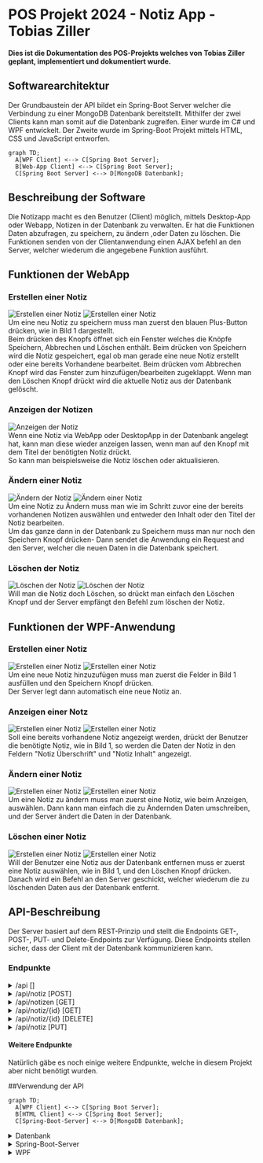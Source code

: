 # POS Projekt 2024 - Notiz App - Tobias Ziller

**Dies ist die Dokumentation des POS-Projekts welches von Tobias Ziller geplant, implementiert und dokumentiert wurde.**

## Softwarearchitektur

Der Grundbaustein der API bildet ein Spring-Boot Server welcher die Verbindung zu einer MongoDB Datenbank bereitstellt. Mithilfer der zwei Clients kann man somit auf die Datenbank zugreifen. Einer wurde im C# und WPF entwickelt. Der Zweite wurde im Spring-Boot Projekt mittels HTML, CSS und JavaScript entworfen.

```mermaid
graph TD;
  A[WPF Client] <--> C[Spring Boot Server];
  B[Web-App Client] <--> C[Spring Boot Server];
  C[Spring Boot Server] <--> D[MongoDB Datenbank];
```

## Beschreibung der Software

Die Notizapp macht es den Benutzer (Client) möglich, mittels Desktop-App oder Webapp, Notizen in der Datenbank zu verwalten. Er hat die Funktionen Daten abzufragen, zu speichern, zu ändern ,oder Daten zu löschen. Die Funktionen senden von der Clientanwendung einen AJAX befehl an den Server, welcher wiederum die angegebene Funktion ausführt.

## Funktionen der WebApp

### Erstellen einer Notiz

![Erstellen einer Notiz](./BilderDoku/Web/Notizhinzufuegen_1.png)
![Erstellen einer Notiz](./BilderDoku/Web/NotizSpeichern.png)<br>
Um eine neu Notiz zu speichern muss man zuerst den blauen Plus-Button drücken, wie in Bild 1 dargestellt. <br> 
Beim drücken des Knopfs öffnet sich ein Fenster welches die Knöpfe Speichern, Abbrechen und Löschen enthält. Beim drücken von Speichern wird die Notiz gespeichert, egal ob man gerade eine neue Notiz erstellt oder eine bereits Vorhandene bearbeitet. Beim drücken vom Abbrechen Knopf wird das Fenster zum hinzufügen/bearbeiten zugeklappt. Wenn man den Löschen Knopf drückt wird die aktuelle Notiz aus der Datenbank gelöscht.

### Anzeigen der Notizen

![Anzeigen der Notiz](./BilderDoku/Web/NotizAnzeigen.png)<br>
Wenn eine Notiz via WebApp oder DesktopApp in der Datenbank angelegt hat, kann man diese wieder anzeigen lassen, wenn man auf den Knopf mit dem Titel der benötigten Notiz drückt. <br> So kann man beispielsweise die Notiz löschen oder aktualisieren.

### Ändern einer Notiz

![Ändern der Notiz](./BilderDoku/Web/NotizAnzeigen.png)
![Ändern einer Notiz](./BilderDoku/Web/NotizSpeichern.png)<br>
Um eine Notiz zu Ändern muss man wie im Schritt zuvor eine der bereits vorhandenen Notizen auswählen und entweder den Inhalt oder den Titel der Notiz bearbeiten.<br> Um das ganze dann in der Datenbank zu Speichern muss man nur noch den Speichern Knopf drücken- Dann sendet die Anwendung ein Request and den Server, welcher die neuen Daten in die Datenbank speichert.

### Löschen der Notiz

![Löschen der Notiz](./BilderDoku/Web/NotizAnzeigen.png)
![Löschen der Notiz](.BilderDoku/Web/NotizSpeichern.png)<br>
Will man die Notiz doch Löschen, so drückt man einfach den Löschen Knopf und der Server empfängt den Befehl zum löschen der Notiz.<br>

## Funktionen der WPF-Anwendung

### Erstellen einer Notiz

![Erstellen einer Notiz](./BilderDoku/WPF/NotizInhalte.png)
![Erstellen einer Notiz](./BilderDoku/WPF/NotizKnöpfe.png)<br>
Um eine neue Notiz hinzuzufügen muss man zuerst die Felder in Bild 1 ausfüllen und den Speichern Knopf drücken. <br> 
Der Server legt dann automatisch eine neue Notiz an.

### Anzeigen einer Notz

![Erstellen einer Notiz](./BilderDoku/WPF/NotizKnöpfe.png)
![Erstellen einer Notiz](./BilderDoku/WPF/NotizInhalte.png)<br>
Soll eine bereits vorhandene Notiz angezeigt werden, drückt der Benutzer die benötigte Notiz, wie in Bild 1, so werden die Daten der Notiz in den Feldern "Notiz Überschrift" und "Notiz Inhalt" angezeigt.<br>

### Ändern einer Notiz

![Erstellen einer Notiz](./BilderDoku/WPF/NotizKnöpfe.png)
![Erstellen einer Notiz](./BilderDoku/WPF/NotizInhalte.png)<br>
Um eine Notiz zu ändern muss man zuerst eine Notiz, wie beim Anzeigen, auswählen. Dann kann man einfach die zu Ändernden Daten umschreiben, und der Server ändert die Daten in der Datenbank.<br>

###  Löschen einer Notiz

![Erstellen einer Notiz](./BilderDoku/WPF/NotizKnöpfe.png)
![Erstellen einer Notiz](./BilderDoku/WPF/NotizInhalte.png)<br>
Will der Benutzer eine Notiz aus der Datenbank entfernen muss er zuerst eine Notiz auswählen, wie in Bild 1, und den Löschen Knopf drücken. Danach wird ein Befehl an den Server geschickt, welcher wiederum die zu löschenden Daten aus der Datenbank entfernt.<br>

## API-Beschreibung

Der Server basiert auf dem REST-Prinzip und stellt die Endpoints GET-, POST-, PUT- und Delete-Endpoints zur Verfügung. Diese Endpoints stellen sicher, dass der Client mit der Datenbank kommunizieren kann.

### Endpunkte

<!-- Allgemeiner Endpoint -->
<details>
  <summary>/api []</summary>
  
  **Beschreibung:** Dieser Endpunkt muss vor jedem spezifischen Endpunkt stehen.
</details>

<details>
  <summary>/api/notiz [POST]</summary>
  
  **Beschreibung:** Ein Endpunkt zum speichern von Daten in der Datenbank.
  
  **JSON-Body:**
  ```json
    {
    "title": "Einkaufsliste",
    "text": "Eier"
    }
  ```

  **Return-Wert:**
  ```json
    {
    "id": "665ce1323672316c2f12ae5d",
    "title": "Einkaufsliste",
    "text": "Eier"
    }
  ```
</details>

<details>
  <summary>/api/notizen [GET]</summary>
  
  **Beschreibung:** Ein Endpunkt zu auslesen der Daten aus der DB.
  
  **JSON-Body:**
  Kein JSON-Body notwendig. ID der Notiz wird an den Pfad des Endpoints angehängt.

  **Return-Wert:**
  ```json
    [
    {
        "id": "665ccf0a13a6af2533257a78",
        "title": "Notiz Demo",
        "text": "Einkaufen gehen"
    },
    {
        "id": "665ce1323672316c2f12ae5d",
        "title": "Einkaufsliste",
        "text": "Eier"
    }
    ]
  ```
</details>

<details>
  <summary>/api/notiz/{id} [GET]</summary>
  
  **Beschreibung:** Ein Endpunkt um eine bestimmte Notiz von der Datenbank zu empfangen.

  **JSON-Body:**
  kein JSON-Body notwendig

  **Return-Wert:**
  ```json
    {
      "id": "665ccf0a13a6af2533257a78",
      "title": "Notiz Demo",
      "text": "Einkaufen gehen"
    }
  ```
</details>

<details>
  <summary>/api/notiz/{id} [DELETE]</summary>
  
  **Beschreibung:** Ein Endpunkt zum löschen einer Notiz.
  
  **JSON-Body:**
  Kein JSON-Body erforderlich. ID der Notiz wird an den Pfad des Endpoints angehängt.

  **Return-Wert:**
  Kein JSON-Returnwert.<br>
  Entweder Status-Code 200 --> OK oder Status-Code 500 --> Internal Server Error 

</details>

<details>
  <summary>/api/notiz [PUT]</summary>
  
  **Beschreibung:** Ein Endpunkt zu überschreiben einer bereits vorhandenen Notiz.
  
  **JSON-Body:**
  ```json
    {
    "id": "665ccf0a13a6af2533257a78",
    "title": "Notiz Demo",
    "text": "morgen Einkaufen gehen"
    }
  ```

  **Return-Wert:**
  ```json
    {
    "id": "665ccf0a13a6af2533257a78",
    "title": "Notiz Demo",
    "text": "morgen Einkaufen gehen"
    }
  ```
</details>

#### Weitere Endpunkte
Natürlich gäbe es noch einige weitere Endpunkte, welche in diesem Projekt aber nicht benötigt wurden.

##Verwendung der API

```mermaid
graph TD;
  A[WPF Client] <--> C[Spring Boot Server];
  B[HTML Client] <--> C[Spring Boot Server];
  C[Spring-Boot-Server] <--> D[MongoDB Datenbank];
```

<details>
  <Summary>Datenbank</summary>

  **Beschreibung:** Aufbau der Speicherung in MongoDB

  **MongoDB Dokument:**
  ```json
    {
  "_id": {
    "$oid": "665ccf0a13a6af2533257a78"
  },
  "text": "morgen Einkaufen gehen",
  "title": "Notiz Demo"
}
  ```
</details>

</details>

<details>
  <Summary>Spring-Boot-Server</summary>

  **Beschreibung:** Endpoint Beispiel Spring-Boot-Server in Java

  **Java-Endpoint:**
  ```java
    @PostMapping("notiz")
    @ResponseStatus(HttpStatus.CREATED)
    public NotizDTO postNotiz(@RequestBody NotizDTO NotizDTO) {
        return notizService.save(NotizDTO);
    }
  ```
  Für die Aufteilung der Objekte sind im Hintergrund die NotizDTO- und Notiz-Klassen zuständig. Durch das Repository wird dann auf die MongoDB zugegriffen und da Objekt gespeichert. 
</details>

<details>
  <Summary>WPF</summary>

  **Beschreibung:** Posten der Notiz im WPF

  **C#:**
  ```csharp
    private async void AddNote()
{
    try
    {
        Notiz newNote = new Notiz { title = Ueberschrift.Text, text = Inhalt.Text };
        HttpClient client = new HttpClient();
        string json = JsonSerializer.Serialize(newNote);
        HttpResponseMessage response = await client.PostAsync(apiUrl + "/notiz", new StringContent(json, System.Text.Encoding.UTF8, "application/json"));
        response.EnsureSuccessStatusCode();
        MessageBox.Show("Notiz erfolgreich hinzugefügt.", "Success", MessageBoxButton.OK, MessageBoxImage.Information);
        LoadNotes();
    }
    catch (HttpRequestException ex)
    {
        MessageBox.Show($"Error beim hinzufügen der Notiz: {ex.Message}", "Error", MessageBoxButton.OK, MessageBoxImage.Error);
    }
}
  ```
  Diese Methode fügt eine neue Notiz hinzu, indem sie über einen HTTP-Client eine Anfrage an den Endpoint sendet. Der Titel und der Text der Notiz werden aus den entsprechenden Textfeldern entnommen und in ein Notiz-Objekt konvertiert. Anschließend wird das Notiz-Objekt in JSON serialisiert und eine POST-Anfrage an den Server gesendet. Die Methode wartet auf die Antwort des Servers und stellt sicher, dass die Anfrage erfolgreich war. Falls die Anfrage erfolgreich ist, wird eine Bestätigungsmeldung angezeigt und die Liste der Notizen neu geladen. Im Fehlerfall wird eine Fehlermeldung angezeigt. Vor dem Speichern in der Datenbank werden die ";"-Zeichen in den Notiz-Objekten durch "\r\n" ersetzt, da ";"-Zeichen in der Datenbank nicht erlaubt sind, aber für die Darstellung im Programm essentiell sind.
</details>



